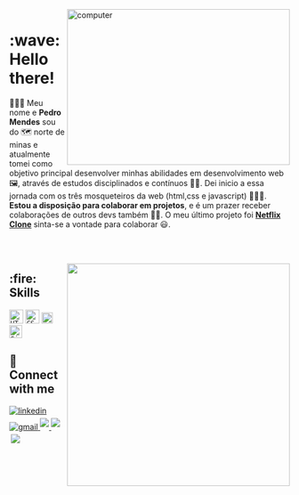 <img src="https://raw.githubusercontent.com/MicaelliMedeiros/micaellimedeiros/master/image/computer-illustration.png" min-width="400px" max-width="400px" width="400px" height="280em" align="right" alt="computer">

<h1>:wave: Hello there!</h1>

🧑🏻‍💻 Meu nome e **Pedro Mendes** sou do 🗺️ norte de minas e atualmente tomei como objetivo principal desenvolver minhas abilidades em desenvolvimento web 🖼️, através de estudos disciplinados e contínuos 💪🏻. Dei inicio a essa jornada com os três mosqueteiros da web (html,css e javascript) 👨‍👩‍👦. **Estou a disposição para colaborar em projetos**, e é um prazer receber colaborações de outros devs também 🤝🏻. O meu último projeto foi <strong><a href="https://github.com/devpedrom/netflix-clone" target="_blank">Netflix Clone</a></strong> sinta-se a vontade para colaborar 😃.

<br><br>

<img
    src="https://github-readme-stats.vercel.app/api?username=devpedrom&hide=stars,prs&count_private=true&include_all_commits=true&show_icons=true&hide_title=true&title_color=3b18be&text_color=3b18be&icon_color=d28962&border_color=ce6774&bg_color=0d1117&&disable_animations=true"
    min-width="400em" max-width="400em" width="400em" align="right"/>

<h2>:fire: Skills</h2>

<code><img src="https://profilinator.rishav.dev/skills-assets/html5-original-wordmark.svg" alt="HTML5" height="25"/></code>
<code><img src="https://profilinator.rishav.dev/skills-assets/css3-original-wordmark.svg" alt="CSS3" height="25"/></code>
<code><img src="https://profilinator.rishav.dev/skills-assets/javascript-original.svg" alt="JavaScript" height="20"/></code>
<code><img src="https://profilinator.rishav.dev/skills-assets/git-scm-icon.svg" alt="Git" height="23"/></code>

<h2>🔗 Connect with me</h2>

<div align="left">
  <a href="https://linkedin.com/in/pedro-mendes-5b5769220" target="_blank">
    <img src="https://img.shields.io/badge/-linkedin-1C1C1C?style=flat-square&logo=Linkedin&logoColor=3b18be&color=0d1117"
      alt="linkedin" style="margin-bottom: 5px;" />
  </a>
    <a href="https://mail.google.com/mail/u/0/#inbox?compose=CllgCHrdkpnTgKMCTbCtBhmPkvpzktZWcFzhpwwqhQFwFmHJLhFNcDlsPtqxHwPslrKzgVhPFVV" target="_blank">
    <img src="https://img.shields.io/badge/-gmail-1C1C1C?style=flat-square&logo=Gmail&logoColor=3b18be&color=0d1117"
      alt="gmail" style="margin-bottom: 5px;" />
  </a>
  <a href="https://www.instagram.com/devpedrom" target="_blank">
    <img src="https://img.shields.io/badge/-instagram-1C1C1C?style=flat-square&logo=instagram&logoColor=3b18be&color=0d1117" style="margin-bottom: 5px;"/>
  </a>
  <a href="https://www.buymeacoffee.com/pedromendes" target="_blank">
    <img src="https://img.shields.io/badge/-donate-1C1C1C?style=flat-square&logo=buymeacoffee&logoColor=3b18be&color=0d1117" style="margin-bottom: 5px;"/>
  </a>
   <a href="https://www.buymeacoffee.com/pedromendes" target="_blank" style="display: inline-block;">
    <img align="right" src="https://komarev.com/ghpvc/?username=devpedrom&style=flat-square&color=3b18be"/>
  </a>
</div>

<!-- <img
    src="https://spotify-github-profile.vercel.app/api/view.svg?uid=pedro-craft&cover_image=true&theme=novatorem" /> -->
